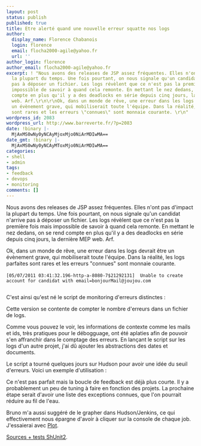 ```yaml
---
layout: post
status: publish
published: true
title: Etre alerté quand une nouvelle erreur squatte nos logs
author:
  display_name: Florence Chabanois
  login: florence
  email: flocha2000-agile@yahoo.fr
  url: ''
author_login: florence
author_email: flocha2000-agile@yahoo.fr
excerpt: ! "Nous avons des releases de JSP assez fréquentes. Elles n'ont pas d'impact
  la plupart du temps. Une fois pourtant, on nous signale qu'un candidat n'arrive
  pas à déposer un fichier. Les logs révèlent que ce n'est pas la première fois mais
  impossible de savoir à quand cela remonte. En mettant le nez dedans, on se rend
  compte en plus qu'il y a des deadlocks en série depuis cinq jours, la dernière MEP
  web. Arf.\r\n\r\nOk, dans un monde de rêve, une erreur dans les logs devrait être
  un évènement grave, qui mobiliserait toute l'équipe. Dans la réalité, les logs parfaites
  sont rares et les erreurs \"connues\" sont monnaie courante. \r\n"
wordpress_id: 2083
wordpress_url: http://www.barreverte.fr/?p=2083
date: !binary |-
  MjAxMS0wNy0yNCAyMjoxMjo0NiArMDIwMA==
date_gmt: !binary |-
  MjAxMS0wNy0yNCAyMToxMjo0NiArMDIwMA==
categories:
- shell
- admin
tags:
- feedback
- devops
- monitoring
comments: []
---
```

<p>Nous avons des releases de JSP assez fréquentes. Elles n'ont pas d'impact la plupart du temps. Une fois pourtant, on nous signale qu'un candidat n'arrive pas à déposer un fichier. Les logs révèlent que ce n'est pas la première fois mais impossible de savoir à quand cela remonte. En mettant le nez dedans, on se rend compte en plus qu'il y a des deadlocks en série depuis cinq jours, la dernière MEP web. Arf.</p>
<p>Ok, dans un monde de rêve, une erreur dans les logs devrait être un évènement grave, qui mobiliserait toute l'équipe. Dans la réalité, les logs parfaites sont rares et les erreurs "connues" sont monnaie courante.<br />
<a id="more"></a><a id="more-2083"></a><br />
<code>[05/07/2011 03:41:32.196-http-a-8080-7$21292131] <ERROR> Unable to create account for candidat with email=bonjourMail@joujou.com<br />
</code></p>
<p>C'est ainsi qu'est né le script de monitoring d'erreurs distinctes :</p>
<p><script type="text/javascript" src="https://gist.github.com/1076892.js?file=display.out"></script></p>
<p>Cette version se contente de compter le nombre d'erreurs dans un fichier de logs. </p>
<p><script type="text/javascript" src="https://gist.github.com/1076861.js?file= erreurs_distinctes.sh"></script></p>
<p>Comme vous pouvez le voir, les informations de contexte comme les mails et ids, très pratiques pour le débogguage, ont été aplaties afin de pouvoir s'en affranchir dans le comptage des erreurs. En lançant le script sur les logs d'un autre projet, j'ai dû ajouter les abstractions des dates et documents. </p>
<p>Le script a tourné quelques jours sur Hudson pour avoir une idée du seuil d'erreurs. Voici un exemple d'utilisation :</p>
<p><script type="text/javascript" src="https://gist.github.com/1076892.js?file=exemple.sh"></script></p>
<p>Ce n'est pas parfait mais la boucle de feedback est déjà plus courte. Il y a probablement un peu de tuning à faire en fonction des projets. La prochaine étape serait d'avoir une liste des exceptions connues, que l'on pourrait réduire au fil de l'eau. </p>
<p>Bruno m'a aussi suggéré de le grapher dans Hudson/Jenkins, ce qui effectivement nous épargne d'avoir à cliquer sur la console de chaque job. J'essaierai avec <a href="http://wiki.hudson-ci.org/display/HUDSON/Plot+Plugin">Plot</a>.</p>
<p><a href="https://raw.github.com/figarocms/monitoring/" title="Sources et tests" target="_blank">Sources + tests ShUnit2</a>.</p>
